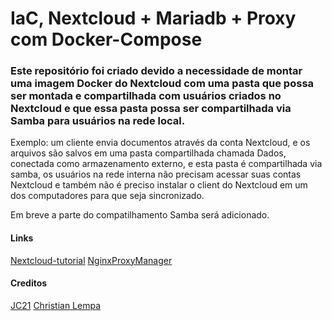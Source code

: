 # IaC, Nextcloud + Mariadb + Proxy com Docker-Compose

### Este repositório foi criado devido a necessidade de montar uma imagem Docker do Nextcloud com uma pasta que possa ser montada e compartilhada com usuários criados no Nextcloud e que essa pasta possa ser compartilhada via Samba para usuários na rede local.

Exemplo: um cliente envia documentos através da conta Nextcloud, e os arquivos são salvos em uma pasta compartilhada chamada Dados, conectada como armazenamento externo, e esta pasta é compartilhada via samba, os usuários na rede interna não precisam acessar suas contas Nextcloud e também não é preciso instalar o client do Nextcloud em um dos computadores para que seja sincronizado.

Em breve a parte do compatilhamento Samba será adicionado.

#### Links 
[Nextcloud-tutorial](https://github.com/xcad2k/videos/tree/main/nextcloud-tutorial)
[NginxProxyManager](https://nginxproxymanager.com/)
#### Creditos
[JC21](https://github.com/jc21)
[Christian Lempa](https://github.com/xcad2k)
